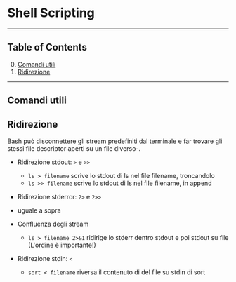 # Shell Scripting

---------------
## Table of Contents

0. [Comandi utili](#comandi-utili)
1. [Ridirezione](#ridirezioni)

---------------
## Comandi utili



## Ridirezione

Bash può disconnettere gli stream predefiniti dal terminale e far trovare gli stessi file descriptor aperti su un file diverso-.

* Ridirezione stdout: `>` e `>>`
  * `ls > filename` scrive lo stdout di ls nel file filename, troncandolo
  * `ls >> filename` scrive lo stdout di ls nel file filename, in append

 * Ridirezione stderror: `2>` e `2>>`
  * uguale a sopra

* Confluenza degli stream
  * `ls > filename 2>&1` ridirige lo stderr dentro stdout e poi stdout su file (L'ordine è importante!)

* Ridirezione stdin: `<`
  * `sort < filename` riversa il contenuto di del file su stdin di sort
